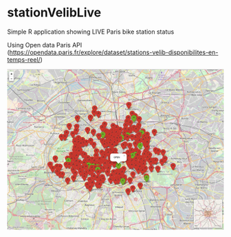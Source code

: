 # stationVelibLive

Simple R application showing LIVE Paris bike station status 

Using Open data Paris API (https://opendata.paris.fr/explore/dataset/stations-velib-disponibilites-en-temps-reel/)


![alt tag](https://github.com/jadedagher/stationVelibLive/blob/master/assets/screenshot.png)

